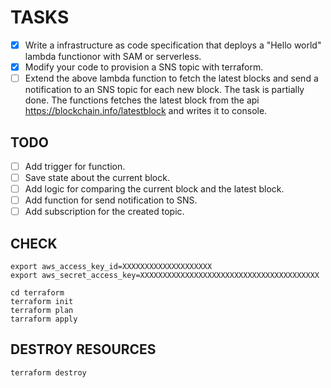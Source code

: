 # TASKS
- [x] Write a infrastructure as code specification that deploys a "Hello world" lambda functionor with SAM or serverless.
- [x] Modify your code to provision a SNS topic with terraform.
- [ ] Extend the above lambda function to fetch the latest blocks and send a notification to an SNS topic for each new block.
The task is partially done. The functions fetches the latest block from the api https://blockchain.info/latestblock and writes it to console. 

## TODO
- [ ] Add trigger for function.
- [ ] Save state about the current block.
- [ ] Add logic for comparing the current block and the latest block.
- [ ] Add function for send notification to SNS.
- [ ] Add subscription for the created topic.

## CHECK

```
export aws_access_key_id=XXXXXXXXXXXXXXXXXXXX 
export aws_secret_access_key=XXXXXXXXXXXXXXXXXXXXXXXXXXXXXXXXXXXXXXXX

cd terraform
terraform init
terraform plan
tarraform apply
```

## DESTROY RESOURCES

```
terraform destroy
```
